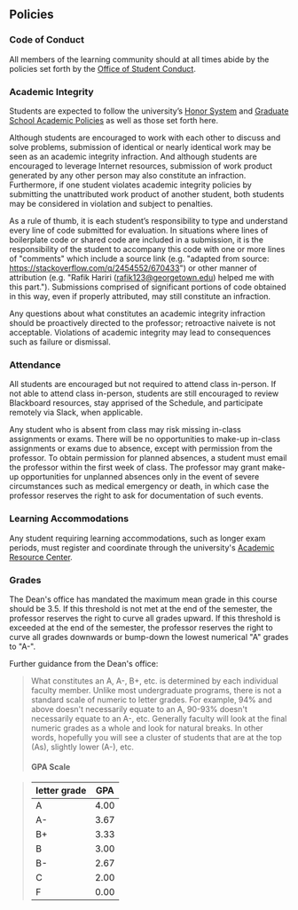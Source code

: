 ## Policies

### Code of Conduct

All members of the learning community should at all times abide by the policies set forth by the [Office of Student Conduct](https://studentconduct.georgetown.edu/).

### Academic Integrity

Students are expected to follow the university’s [Honor System](https://honorcouncil.georgetown.edu/system) and [Graduate School Academic Policies](https://grad.georgetown.edu/academics/policies) as well as those set forth here.

Although students are encouraged to work with each other to discuss and solve problems, submission of identical or nearly identical work may be seen as an academic integrity infraction. And although students are encouraged to leverage Internet resources, submission of work product generated by any other person may also constitute an infraction. Furthermore, if one student violates academic integrity policies by submitting the unattributed work product of another student, both students may be considered in violation and subject to penalties.

As a rule of thumb, it is each student’s responsibility to type and understand every line of code submitted for evaluation. In situations where lines of boilerplate code or shared code are included in a submission, it is the responsibility of the student to accompany this code with one or more lines of "comments" which include a source link (e.g. "adapted from source: https://stackoverflow.com/q/2454552/670433") or other manner of attribution (e.g. "Rafik Hariri (rafik123@georgetown.edu) helped me with this part."). Submissions comprised of significant portions of code obtained in this way, even if properly attributed, may still constitute an infraction.

Any questions about what constitutes an academic integrity infraction should be proactively directed to the professor; retroactive naivete is not acceptable. Violations of academic integrity may lead to consequences such as failure or dismissal.

### Attendance

All students are encouraged but not required to attend class in-person. If not able to attend class in-person, students are still encouraged to review Blackboard resources, stay apprised of the Schedule, and participate remotely via Slack, when applicable.

Any student who is absent from class may risk missing in-class assignments or exams. There will be no opportunities to make-up in-class assignments or exams due to absence, except with permission from the professor. To obtain permission for planned absences, a student must email the professor within the first week of class. The professor may grant make-up opportunities for unplanned absences only in the event of severe circumstances such as medical emergency or death, in which case the professor reserves the right to ask for documentation of such events.

### Learning Accommodations

Any student requiring learning accommodations, such as longer exam periods, must register and coordinate through the university's [Academic Resource Center](https://academicsupport.georgetown.edu/disability).

### Grades

The Dean's office has mandated the maximum mean grade in this course should be 3.5. If this threshold is not met at the end of the semester, the professor reserves the right to curve all grades upward. If this threshold is exceeded at the end of the semester, the professor reserves the right to curve all grades downwards or bump-down the lowest numerical "A" grades to "A-".

Further guidance from the Dean's office:

> What constitutes an A, A-, B+, etc. is determined by each individual faculty member. Unlike most undergraduate programs, there is not a standard scale of numeric to letter grades. For example, 94% and above doesn't necessarily equate to an A, 90-93% doesn't necessarily equate to an A-, etc. Generally faculty will look at the final numeric grades as a whole and look for natural breaks. In other words, hopefully you will see a cluster of students that are at the top (As), slightly lower (A-), etc.
>
> #### GPA Scale

> letter grade | GPA
>  --- | ---
>  A | 4.00
>  A- | 3.67
>  B+ | 3.33
>  B | 3.00
>  B- | 2.67
>  C | 2.00
>  F | 0.00
